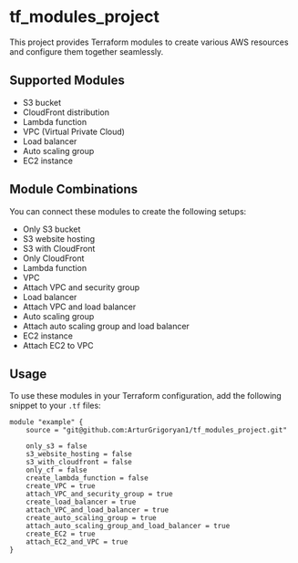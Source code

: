 # tf_modules_project

This project provides Terraform modules to create various AWS resources and configure them together seamlessly.

## Supported Modules

- S3 bucket
- CloudFront distribution
- Lambda function
- VPC (Virtual Private Cloud)
- Load balancer
- Auto scaling group
- EC2 instance

## Module Combinations

You can connect these modules to create the following setups:

- Only S3 bucket
- S3 website hosting
- S3 with CloudFront
- Only CloudFront
- Lambda function
- VPC
- Attach VPC and security group
- Load balancer
- Attach VPC and load balancer
- Auto scaling group
- Attach auto scaling group and load balancer
- EC2 instance
- Attach EC2 to VPC

## Usage

To use these modules in your Terraform configuration, add the following snippet to your `.tf` files:

```hcl
module "example" {
    source = "git@github.com:ArturGrigoryan1/tf_modules_project.git"

    only_s3 = false
    s3_website_hosting = false
    s3_with_cloudfront = false
    only_cf = false
    create_lambda_function = false
    create_VPC = true
    attach_VPC_and_security_group = true
    create_load_balancer = true
    attach_VPC_and_load_balancer = true
    create_auto_scaling_group = true
    attach_auto_scaling_group_and_load_balancer = true
    create_EC2 = true
    attach_EC2_and_VPC = true
}


